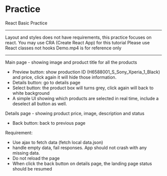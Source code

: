 # Practice
React Basic Practice


*****
Layout and styles does not have requirements, this practice focuses on react.
You may use CRA (Create React App) for this tutorial
Please use React classes not hooks
Demo.mp4 is for reference only
*****

Main page - showing image and product title for all the products
- Preview button: show production ID (H6588001_S_Sony_Xperia_1_Black) and price, click again it will hide those information.
- Details button: go to details page
- Select button:  the product box will turns grey, click again will back to white background
- A simple UI showing which products are selected in real time, include a deselect all button as well.

Details page - showing product price, image, description and status
- Back button: back to previous page

Requirement:
- Use ajax to fetch data  (fetch local data.json)
- handle empty data, fail responses. App should not crash with any missing data.
- Do not reload the page
- When click the back button on details page, the landing page status should be resumed
